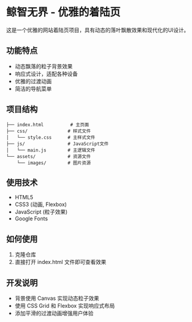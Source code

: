 # 鲸智无界 - 优雅的着陆页

这是一个优雅的网站着陆页项目，具有动态的落叶飘散效果和现代化的UI设计。

## 功能特点

- 动态飘落的粒子背景效果
- 响应式设计，适配各种设备
- 优雅的过渡动画
- 简洁的导航菜单

## 项目结构

```
├── index.html          # 主页面
├── css/               # 样式文件
│   └── style.css      # 主样式文件
├── js/                # JavaScript文件
│   └── main.js        # 主逻辑文件
└── assets/            # 资源文件
    └── images/        # 图片资源
```

## 使用技术

- HTML5
- CSS3 (动画, Flexbox)
- JavaScript (粒子效果)
- Google Fonts

## 如何使用

1. 克隆仓库
2. 直接打开 index.html 文件即可查看效果

## 开发说明

- 背景使用 Canvas 实现动态粒子效果
- 使用 CSS Grid 和 Flexbox 实现响应式布局
- 添加平滑的过渡动画增强用户体验 